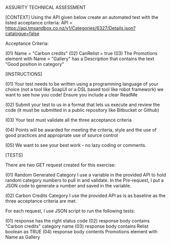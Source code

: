 ASSURITY TECHNICAL ASSESSMENT


[CONTEXT]
Using the API given below create an automated test with the listed acceptance criteria:
API = https://api.tmsandbox.co.nz/v1/Categories/6327/Details.json?catalogue=false
 

Acceptance Criteria:

(01) Name = "Carbon credits"
(02) CanRelist = true
(03) The Promotions element with Name = "Gallery" has a Description that contains the text "Good position in category"


[INSTRUCTIONS]

(01) Your test needs to be written using a programming language of your choice (not a tool like SoapUI or a DSL based tool like robot framework) we want to see how you code! Ensure you include a clear ReadMe

(02) Submit your test to us in a format that lets us execute and review the code (it must be submitted in a public repository like Bitbucket or Github)

(03) Your test must validate all the three acceptance criteria

(04) Points will be awarded for meeting the criteria, style and the use of good practices and appropriate use of source control

(05) We want to see your best work - no lazy coding or comments.

[TESTS]

There are two GET request created for this exercise:

(01) Random Generated Category 
I use a variable in the provided API to hold random category numbers to pull in and validate.
In the Pre-request, I put a JSON code to generate a number and saved in the variable.


(02) Carbon Credits Category
I use the provided API as is as baseline as the three acceptance criteria are met.



For each request, I use JSON script to run the following tests:

(01) response has the right status code
(02) response body contains "Carbon credits" category name
(03) response body contains Relist boolean as TRUE
(04) response body contents Promotions element with Name as Gallery


